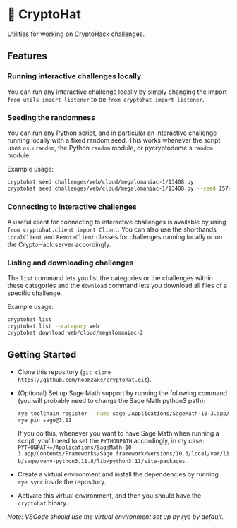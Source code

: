 # 🎩 CryptoHat

Utilities for working on [CryptoHack](https://cryptohack.org) challenges.

## Features

### Running interactive challenges locally

You can run any interactive challenge locally by simply changing the import `from utils import listener` to be `from cryptohat import listener`.

### Seeding the randomness

You can run any Python script, and in particular an interactive challenge running locally with a fixed random seed.
This works whenever the script uses `os.urandom`, the Python `random` module, or pycryptodome's `random` module.

Example usage:

```sh
cryptohat seed challenges/web/cloud/megalomaniac-1/13408.py
cryptohat seed challenges/web/cloud/megalomaniac-1/13408.py --seed 1574
```

### Connecting to interactive challenges

A useful client for connecting to interactive challenges is available by using `from cryptohat.client import Client`. You can also use the shorthands `LocalClient` and `RemoteClient` classes for challenges running locally or on the CryptoHack server accordingly.

### Listing and downloading challenges

The `list` command lets you list the categories or the challenges within these categories and the `download` command lets you download all files of a specific challenge.

Example usage:

```sh
cryptohat list
cryptohat list --category web
cryptohat download web/cloud/megalomaniac-2
```

## Getting Started

-   Clone this repository (`git clone https://github.com/noamzaks/cryptohat.git`).
-   (Optional) Set up Sage Math support by running the following command (you will probably need to change the Sage Math python3 path):

    ```sh
    rye toolchain register --name sage /Applications/SageMath-10-3.app/Contents/Frameworks/Sage.framework/Versions/10.3/local/var/lib/sage/venv-python3.11.8/bin/python3
    rye pin sage@3.11
    ```

    If you do this, whenever you want to have Sage Math when running a script, you'll need to set the `PYTHONPATH` accordingly, in my case: `PYTHONPATH=/Applications/SageMath-10-3.app/Contents/Frameworks/Sage.framework/Versions/10.3/local/var/lib/sage/venv-python3.11.8/lib/python3.11/site-packages`.

-   Create a virtual environment and install the dependencies by running `rye sync` inside the repository.
-   Activate this virtual environment, and then you should have the `cryptohat` binary.

_Note: VSCode should use the virtual environment set up by rye by default._
